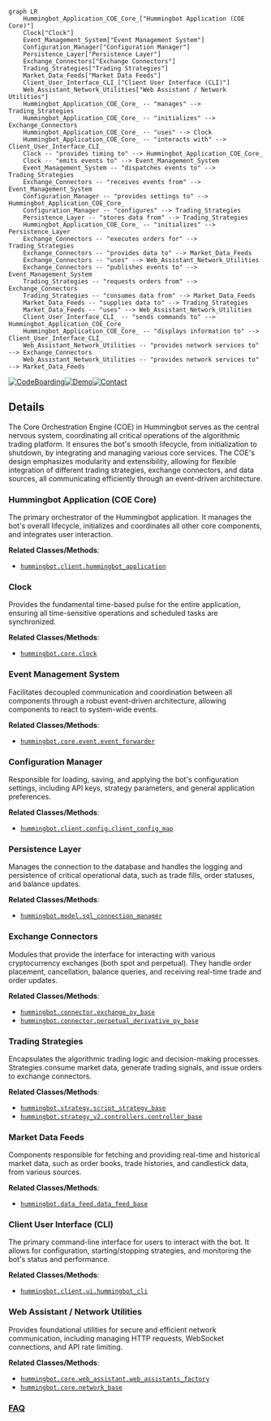 ```mermaid
graph LR
    Hummingbot_Application_COE_Core_["Hummingbot Application (COE Core)"]
    Clock["Clock"]
    Event_Management_System["Event Management System"]
    Configuration_Manager["Configuration Manager"]
    Persistence_Layer["Persistence Layer"]
    Exchange_Connectors["Exchange Connectors"]
    Trading_Strategies["Trading Strategies"]
    Market_Data_Feeds["Market Data Feeds"]
    Client_User_Interface_CLI_["Client User Interface (CLI)"]
    Web_Assistant_Network_Utilities["Web Assistant / Network Utilities"]
    Hummingbot_Application_COE_Core_ -- "manages" --> Trading_Strategies
    Hummingbot_Application_COE_Core_ -- "initializes" --> Exchange_Connectors
    Hummingbot_Application_COE_Core_ -- "uses" --> Clock
    Hummingbot_Application_COE_Core_ -- "interacts with" --> Client_User_Interface_CLI_
    Clock -- "provides timing to" --> Hummingbot_Application_COE_Core_
    Clock -- "emits events to" --> Event_Management_System
    Event_Management_System -- "dispatches events to" --> Trading_Strategies
    Exchange_Connectors -- "receives events from" --> Event_Management_System
    Configuration_Manager -- "provides settings to" --> Hummingbot_Application_COE_Core_
    Configuration_Manager -- "configures" --> Trading_Strategies
    Persistence_Layer -- "stores data from" --> Trading_Strategies
    Hummingbot_Application_COE_Core_ -- "initializes" --> Persistence_Layer
    Exchange_Connectors -- "executes orders for" --> Trading_Strategies
    Exchange_Connectors -- "provides data to" --> Market_Data_Feeds
    Exchange_Connectors -- "uses" --> Web_Assistant_Network_Utilities
    Exchange_Connectors -- "publishes events to" --> Event_Management_System
    Trading_Strategies -- "requests orders from" --> Exchange_Connectors
    Trading_Strategies -- "consumes data from" --> Market_Data_Feeds
    Market_Data_Feeds -- "supplies data to" --> Trading_Strategies
    Market_Data_Feeds -- "uses" --> Web_Assistant_Network_Utilities
    Client_User_Interface_CLI_ -- "sends commands to" --> Hummingbot_Application_COE_Core_
    Hummingbot_Application_COE_Core_ -- "displays information to" --> Client_User_Interface_CLI_
    Web_Assistant_Network_Utilities -- "provides network services to" --> Exchange_Connectors
    Web_Assistant_Network_Utilities -- "provides network services to" --> Market_Data_Feeds
```

[![CodeBoarding](https://img.shields.io/badge/Generated%20by-CodeBoarding-9cf?style=flat-square)](https://github.com/CodeBoarding/CodeBoarding)[![Demo](https://img.shields.io/badge/Try%20our-Demo-blue?style=flat-square)](https://www.codeboarding.org/demo)[![Contact](https://img.shields.io/badge/Contact%20us%20-%20contact@codeboarding.org-lightgrey?style=flat-square)](mailto:contact@codeboarding.org)

## Details

The Core Orchestration Engine (COE) in Hummingbot serves as the central nervous system, coordinating all critical operations of the algorithmic trading platform. It ensures the bot's smooth lifecycle, from initialization to shutdown, by integrating and managing various core services. The COE's design emphasizes modularity and extensibility, allowing for flexible integration of different trading strategies, exchange connectors, and data sources, all communicating efficiently through an event-driven architecture.

### Hummingbot Application (COE Core)
The primary orchestrator of the Hummingbot application. It manages the bot's overall lifecycle, initializes and coordinates all other core components, and integrates user interaction.


**Related Classes/Methods**:

- <a href="https://github.com/hummingbot/hummingbot/blob/master/hummingbot/client/hummingbot_application.py" target="_blank" rel="noopener noreferrer">`hummingbot.client.hummingbot_application`</a>


### Clock
Provides the fundamental time-based pulse for the entire application, ensuring all time-sensitive operations and scheduled tasks are synchronized.


**Related Classes/Methods**:

- <a href="https://github.com/hummingbot/hummingbot/blob/master/bin/hummingbot.py" target="_blank" rel="noopener noreferrer">`hummingbot.core.clock`</a>


### Event Management System
Facilitates decoupled communication and coordination between all components through a robust event-driven architecture, allowing components to react to system-wide events.


**Related Classes/Methods**:

- <a href="https://github.com/hummingbot/hummingbot/blob/master/hummingbot/core/event/event_forwarder.py" target="_blank" rel="noopener noreferrer">`hummingbot.core.event.event_forwarder`</a>


### Configuration Manager
Responsible for loading, saving, and applying the bot's configuration settings, including API keys, strategy parameters, and general application preferences.


**Related Classes/Methods**:

- <a href="https://github.com/hummingbot/hummingbot/blob/master/hummingbot/client/config/client_config_map.py" target="_blank" rel="noopener noreferrer">`hummingbot.client.config.client_config_map`</a>


### Persistence Layer
Manages the connection to the database and handles the logging and persistence of critical operational data, such as trade fills, order statuses, and balance updates.


**Related Classes/Methods**:

- <a href="https://github.com/hummingbot/hummingbot/blob/master/hummingbot/model/sql_connection_manager.py" target="_blank" rel="noopener noreferrer">`hummingbot.model.sql_connection_manager`</a>


### Exchange Connectors
Modules that provide the interface for interacting with various cryptocurrency exchanges (both spot and perpetual). They handle order placement, cancellation, balance queries, and receiving real-time trade and order updates.


**Related Classes/Methods**:

- <a href="https://github.com/hummingbot/hummingbot/blob/master/hummingbot/connector/exchange_py_base.py" target="_blank" rel="noopener noreferrer">`hummingbot.connector.exchange_py_base`</a>
- <a href="https://github.com/hummingbot/hummingbot/blob/master/hummingbot/connector/perpetual_derivative_py_base.py" target="_blank" rel="noopener noreferrer">`hummingbot.connector.perpetual_derivative_py_base`</a>


### Trading Strategies
Encapsulates the algorithmic trading logic and decision-making processes. Strategies consume market data, generate trading signals, and issue orders to exchange connectors.


**Related Classes/Methods**:

- <a href="https://github.com/hummingbot/hummingbot/blob/master/hummingbot/strategy/script_strategy_base.py" target="_blank" rel="noopener noreferrer">`hummingbot.strategy.script_strategy_base`</a>
- <a href="https://github.com/hummingbot/hummingbot/blob/master/hummingbot/strategy_v2/controllers/controller_base.py" target="_blank" rel="noopener noreferrer">`hummingbot.strategy_v2.controllers.controller_base`</a>


### Market Data Feeds
Components responsible for fetching and providing real-time and historical market data, such as order books, trade histories, and candlestick data, from various sources.


**Related Classes/Methods**:

- <a href="https://github.com/hummingbot/hummingbot/blob/master/hummingbot/data_feed/data_feed_base.py" target="_blank" rel="noopener noreferrer">`hummingbot.data_feed.data_feed_base`</a>


### Client User Interface (CLI)
The primary command-line interface for users to interact with the bot. It allows for configuration, starting/stopping strategies, and monitoring the bot's status and performance.


**Related Classes/Methods**:

- <a href="https://github.com/hummingbot/hummingbot/blob/master/hummingbot/client/ui/hummingbot_cli.py" target="_blank" rel="noopener noreferrer">`hummingbot.client.ui.hummingbot_cli`</a>


### Web Assistant / Network Utilities
Provides foundational utilities for secure and efficient network communication, including managing HTTP requests, WebSocket connections, and API rate limiting.


**Related Classes/Methods**:

- <a href="https://github.com/hummingbot/hummingbot/blob/master/hummingbot/core/web_assistant/web_assistants_factory.py" target="_blank" rel="noopener noreferrer">`hummingbot.core.web_assistant.web_assistants_factory`</a>
- <a href="https://github.com/hummingbot/hummingbot/blob/master/hummingbot/core/network_base.py" target="_blank" rel="noopener noreferrer">`hummingbot.core.network_base`</a>




### [FAQ](https://github.com/CodeBoarding/GeneratedOnBoardings/tree/main?tab=readme-ov-file#faq)